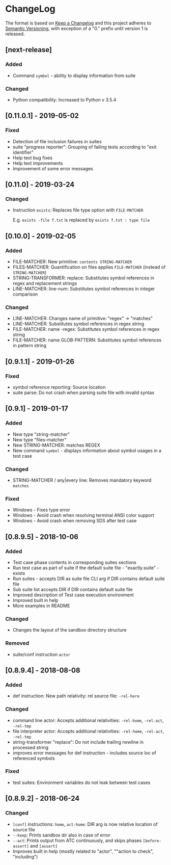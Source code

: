 # ChangeLog


The format is based on [Keep a Changelog](http://keepachangelog.com/en/1.0.0/)
and this project adheres to [Semantic Versioning](http://semver.org/spec/v2.0.0.html),
with exception of a "0." prefix until version 1 is released.

## [next-release]

### Added

 - Command `symbol` - ability to display information from suite

### Changed

 - Python compatibility: Increased to Python v 3.5.4
 
## [0.11.0.1] - 2019-05-02

### Fixed

 - Detection of file inclusion failures in suites
 - suite "progress reporter": Grouping of failing tests
   according to "exit identifier"
 - Help text bug fixes
 - Help text improvements
 - Improvement of some error messages

## [0.11.0] - 2019-03-24

### Changed

 - Instruction `exists`: Replaces file type option with `FILE-MATCHER` 
 
   E.g. `exists -file f.txt` is replaced by `exists f.txt : type file`

## [0.10.0] - 2019-02-05

### Added

 - FILE-MATCHER: New primitive: `contents STRING-MATCHER`
 - FILES-MATCHER: Quantification on files applies `FILE-MATCHER` (instead of `STRING-MATCHER`)
 - STRING-TRANSFORMER: replace: Substitutes symbol references in regex and replacement strings
 - LINE-MATCHER: line-num: Substitutes symbol references in integer comparison

### Changed

 - LINE-MATCHER: Changes name of primitive: "regex" -> "matches"
 - LINE-MATCHER: Substitutes symbol references in regex string
 - FILE-MATCHER: name -regex: Substitutes symbol references in regex string 
 - FILE-MATCHER: name GLOB-PATTERN: Substitutes symbol references in pattern string 

## [0.9.1.1] - 2019-01-26

### Fixed

 - symbol reference reporting: Source location
 - suite parse: Do not crash when parsing suite file with invalid syntax
 
## [0.9.1] - 2019-01-17

### Added

 - New type "string-matcher"
 - New type "files-matcher"
 - New STRING-MATCHER: matches REGEX
 - New command `symbol` - displays information about symbol usages in a test case

### Changed

 - STRING-MATCHER / any|every line: Removes mandatory keyword `matches`

### Fixed

 - Windows - Fixes type error
 - Windows - Avoid crash when resolving terminal ANSI color support
 - Windows - Avoid crash when removing SDS after test case
 
## [0.8.9.5] - 2018-10-06

### Added

 - Test case phase contents in corresponding suites sections
 - Run test case as part of suite if the default suite file - "exactly.suite" - exists
 - Run suites - accepts DIR as suite file CLI arg if DIR contains default suite file
 - Sub suite list accepts DIR if DIR contains default suite file
 - Improved description of Test case execution environment
 - Improved built in help
 - More examples in README
 
### Changed

 - Changes the layout of the sandbox directory structure

### Removed

 - suite/conf instruction `actor`


## [0.8.9.4] - 2018-08-08

### Added

 - def instruction: New path relativity: rel source file: `-rel-here`

### Changed

 - command line     actor: Accepts additional relativities: `-rel-home`, `-rel-act`, `-rel-tmp`
 - file interpreter actor: Accepts additional relativities: `-rel-home`, `-rel-act`, `-rel-tmp`
 - string-transformer "replace": Do not include trailing newline in processed string
 - improves error messages for def instruction - includes source loc of referenced symbols

### Fixed

 - test suites: Environment variables do not leak between test cases


## [0.8.9.2] - 2018-06-24

### Changed

 - `[conf]` instructions: `home`, `act-home`: DIR arg is now relative location of source file
 - `--keep`: Prints sandbox dir also in case of error
 - `--act`: Prints output from ATC continuously, and skips phases `[before-assert]` and `[assert]`
 - Improves built in help (mostly related to "actor", ""action to check", "including")
